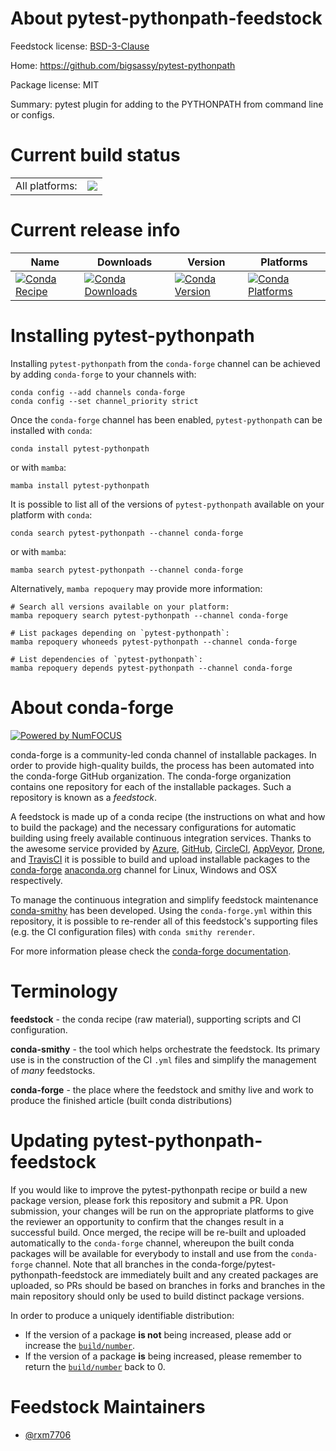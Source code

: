 About pytest-pythonpath-feedstock
=================================

Feedstock license: [BSD-3-Clause](https://github.com/conda-forge/pytest-pythonpath-feedstock/blob/main/LICENSE.txt)

Home: https://github.com/bigsassy/pytest-pythonpath

Package license: MIT

Summary: pytest plugin for adding to the PYTHONPATH from command line or configs.

Current build status
====================


<table><tr><td>All platforms:</td>
    <td>
      <a href="https://dev.azure.com/conda-forge/feedstock-builds/_build/latest?definitionId=21657&branchName=main">
        <img src="https://dev.azure.com/conda-forge/feedstock-builds/_apis/build/status/pytest-pythonpath-feedstock?branchName=main">
      </a>
    </td>
  </tr>
</table>

Current release info
====================

| Name | Downloads | Version | Platforms |
| --- | --- | --- | --- |
| [![Conda Recipe](https://img.shields.io/badge/recipe-pytest--pythonpath-green.svg)](https://anaconda.org/conda-forge/pytest-pythonpath) | [![Conda Downloads](https://img.shields.io/conda/dn/conda-forge/pytest-pythonpath.svg)](https://anaconda.org/conda-forge/pytest-pythonpath) | [![Conda Version](https://img.shields.io/conda/vn/conda-forge/pytest-pythonpath.svg)](https://anaconda.org/conda-forge/pytest-pythonpath) | [![Conda Platforms](https://img.shields.io/conda/pn/conda-forge/pytest-pythonpath.svg)](https://anaconda.org/conda-forge/pytest-pythonpath) |

Installing pytest-pythonpath
============================

Installing `pytest-pythonpath` from the `conda-forge` channel can be achieved by adding `conda-forge` to your channels with:

```
conda config --add channels conda-forge
conda config --set channel_priority strict
```

Once the `conda-forge` channel has been enabled, `pytest-pythonpath` can be installed with `conda`:

```
conda install pytest-pythonpath
```

or with `mamba`:

```
mamba install pytest-pythonpath
```

It is possible to list all of the versions of `pytest-pythonpath` available on your platform with `conda`:

```
conda search pytest-pythonpath --channel conda-forge
```

or with `mamba`:

```
mamba search pytest-pythonpath --channel conda-forge
```

Alternatively, `mamba repoquery` may provide more information:

```
# Search all versions available on your platform:
mamba repoquery search pytest-pythonpath --channel conda-forge

# List packages depending on `pytest-pythonpath`:
mamba repoquery whoneeds pytest-pythonpath --channel conda-forge

# List dependencies of `pytest-pythonpath`:
mamba repoquery depends pytest-pythonpath --channel conda-forge
```


About conda-forge
=================

[![Powered by
NumFOCUS](https://img.shields.io/badge/powered%20by-NumFOCUS-orange.svg?style=flat&colorA=E1523D&colorB=007D8A)](https://numfocus.org)

conda-forge is a community-led conda channel of installable packages.
In order to provide high-quality builds, the process has been automated into the
conda-forge GitHub organization. The conda-forge organization contains one repository
for each of the installable packages. Such a repository is known as a *feedstock*.

A feedstock is made up of a conda recipe (the instructions on what and how to build
the package) and the necessary configurations for automatic building using freely
available continuous integration services. Thanks to the awesome service provided by
[Azure](https://azure.microsoft.com/en-us/services/devops/), [GitHub](https://github.com/),
[CircleCI](https://circleci.com/), [AppVeyor](https://www.appveyor.com/),
[Drone](https://cloud.drone.io/welcome), and [TravisCI](https://travis-ci.com/)
it is possible to build and upload installable packages to the
[conda-forge](https://anaconda.org/conda-forge) [anaconda.org](https://anaconda.org/)
channel for Linux, Windows and OSX respectively.

To manage the continuous integration and simplify feedstock maintenance
[conda-smithy](https://github.com/conda-forge/conda-smithy) has been developed.
Using the ``conda-forge.yml`` within this repository, it is possible to re-render all of
this feedstock's supporting files (e.g. the CI configuration files) with ``conda smithy rerender``.

For more information please check the [conda-forge documentation](https://conda-forge.org/docs/).

Terminology
===========

**feedstock** - the conda recipe (raw material), supporting scripts and CI configuration.

**conda-smithy** - the tool which helps orchestrate the feedstock.
                   Its primary use is in the construction of the CI ``.yml`` files
                   and simplify the management of *many* feedstocks.

**conda-forge** - the place where the feedstock and smithy live and work to
                  produce the finished article (built conda distributions)


Updating pytest-pythonpath-feedstock
====================================

If you would like to improve the pytest-pythonpath recipe or build a new
package version, please fork this repository and submit a PR. Upon submission,
your changes will be run on the appropriate platforms to give the reviewer an
opportunity to confirm that the changes result in a successful build. Once
merged, the recipe will be re-built and uploaded automatically to the
`conda-forge` channel, whereupon the built conda packages will be available for
everybody to install and use from the `conda-forge` channel.
Note that all branches in the conda-forge/pytest-pythonpath-feedstock are
immediately built and any created packages are uploaded, so PRs should be based
on branches in forks and branches in the main repository should only be used to
build distinct package versions.

In order to produce a uniquely identifiable distribution:
 * If the version of a package **is not** being increased, please add or increase
   the [``build/number``](https://docs.conda.io/projects/conda-build/en/latest/resources/define-metadata.html#build-number-and-string).
 * If the version of a package **is** being increased, please remember to return
   the [``build/number``](https://docs.conda.io/projects/conda-build/en/latest/resources/define-metadata.html#build-number-and-string)
   back to 0.

Feedstock Maintainers
=====================

* [@rxm7706](https://github.com/rxm7706/)

